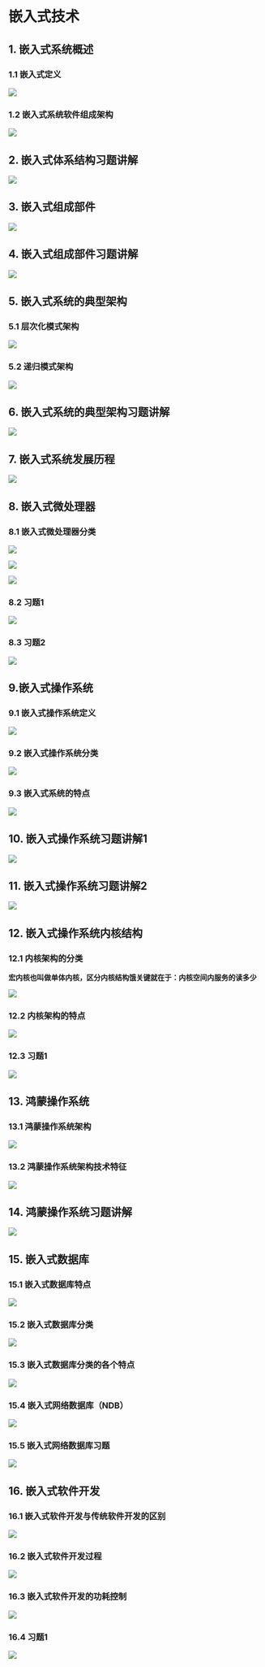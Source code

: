 # 嵌入式技术

## 1. 嵌入式系统概述

### 1.1 嵌入式定义

![](https://gitee.com/YunboCheng/image-bad/raw/master/imgs/202507311441399.png)

### 1.2 嵌入式系统软件组成架构

![](https://gitee.com/YunboCheng/image-bad/raw/master/imgs/202507311445592.png)



## 2. 嵌入式体系结构习题讲解

![](https://gitee.com/YunboCheng/image-bad/raw/master/imgs/202507311446465.png)



## 3. 嵌入式组成部件

![](https://gitee.com/YunboCheng/image-bad/raw/master/imgs/202507311451878.png)



## 4. 嵌入式组成部件习题讲解

![](https://gitee.com/YunboCheng/image-bad/raw/master/imgs/202507311451762.png)



## 5. 嵌入式系统的典型架构

### 5.1 层次化模式架构

![](https://gitee.com/YunboCheng/image-bad/raw/master/imgs/202507311454410.png)

### 5.2 递归模式架构

![](https://gitee.com/YunboCheng/image-bad/raw/master/imgs/202507311457802.png)



## 6.  嵌入式系统的典型架构习题讲解

![](https://gitee.com/YunboCheng/image-bad/raw/master/imgs/202507311502004.png)



## 7. 嵌入式系统发展历程

![](https://gitee.com/YunboCheng/image-bad/raw/master/imgs/202507311505868.png)



## 8. 嵌入式微处理器

### 8.1 嵌入式微处理器分类

![](https://gitee.com/YunboCheng/image-bad/raw/master/imgs/202507311507935.png)

![](https://gitee.com/YunboCheng/image-bad/raw/master/imgs/202507311507743.png)

![](https://gitee.com/YunboCheng/image-bad/raw/master/imgs/202507311545004.png)



### 8.2 习题1

![](https://gitee.com/YunboCheng/image-bad/raw/master/imgs/202507311606454.png)



### 8.3 习题2

![](https://gitee.com/YunboCheng/image-bad/raw/master/imgs/202507311606793.png)



## 9.嵌入式操作系统

### 9.1 嵌入式操作系统定义

![](https://gitee.com/YunboCheng/image-bad/raw/master/imgs/202507311607975.png)

### 9.2 嵌入式操作系统分类

![](https://gitee.com/YunboCheng/image-bad/raw/master/imgs/202507311610581.png)



### 9.3 嵌入式系统的特点

![](https://gitee.com/YunboCheng/image-bad/raw/master/imgs/202507311612862.png)



## 10. 嵌入式操作系统习题讲解1

![](https://gitee.com/YunboCheng/image-bad/raw/master/imgs/202507311613879.png)



## 11. 嵌入式操作系统习题讲解2

![](https://gitee.com/YunboCheng/image-bad/raw/master/imgs/202507311613087.png)



## 12. 嵌入式操作系统内核结构

### 12.1 内核架构的分类

**宏内核也叫做单体内核，区分内核结构饿关键就在于：内核空间内服务的读多少**

![](https://gitee.com/YunboCheng/image-bad/raw/master/imgs/202507311615932.png)



### 12.2 内核架构的特点

![](https://gitee.com/YunboCheng/image-bad/raw/master/imgs/202507311620954.png)



### 12.3 习题1

![](https://gitee.com/YunboCheng/image-bad/raw/master/imgs/202507311621348.png)



## 13. 鸿蒙操作系统

### 13.1 鸿蒙操作系统架构

![](https://gitee.com/YunboCheng/image-bad/raw/master/imgs/202507311643669.png)



### 13.2 鸿蒙操作系统架构技术特征

![](https://gitee.com/YunboCheng/image-bad/raw/master/imgs/202507311646925.png)



## 14. 鸿蒙操作系统习题讲解

![](https://gitee.com/YunboCheng/image-bad/raw/master/imgs/202507311647786.png)



## 15. 嵌入式数据库

### 15.1 嵌入式数据库特点

![](https://gitee.com/YunboCheng/image-bad/raw/master/imgs/202507311649758.png)

### 15.2 嵌入式数据库分类

![](https://gitee.com/YunboCheng/image-bad/raw/master/imgs/202507311650858.png)



### 15.3 嵌入式数据库分类的各个特点

![](https://gitee.com/YunboCheng/image-bad/raw/master/imgs/202507311651988.png)



### 15.4 嵌入式网络数据库（NDB）

![](https://gitee.com/YunboCheng/image-bad/raw/master/imgs/202507311652378.png)



### 15.5 嵌入式网络数据库习题

![](https://gitee.com/YunboCheng/image-bad/raw/master/imgs/202507311654923.png)



## 16. 嵌入式软件开发

### 16.1 嵌入式软件开发与传统软件开发的区别

![](https://gitee.com/YunboCheng/image-bad/raw/master/imgs/202507311657313.png)



### 16.2 嵌入式软件开发过程

![](https://gitee.com/YunboCheng/image-bad/raw/master/imgs/202507311658706.png)



### 16.3 嵌入式软件开发的功耗控制

![](https://gitee.com/YunboCheng/image-bad/raw/master/imgs/202507311659918.png)



### 16.4 习题1

![](https://gitee.com/YunboCheng/image-bad/raw/master/imgs/202507311701736.png)












